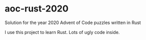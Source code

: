 # aoc-rust-2020
Solution for the year 2020 Advent of Code puzzles written in Rust

I use this project to learn Rust. Lots of ugly code inside.
